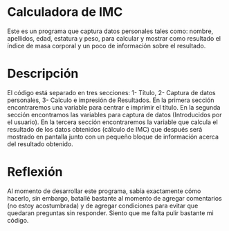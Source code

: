 # Calculadora de IMC
Este es un programa que captura datos personales tales como: nombre, apellidos, edad, estatura y 
peso, para calcular y mostrar como resultado el índice de masa corporal  y un poco de información sobre el resultado.

# Descripción
El código está separado en tres secciones: 1- Título, 2- Captura de datos personales, 3- Calculo e impresión de Resultados.
En la primera sección encontraremos una variable para centrar e imprimir el título.
En la segunda sección  encontramos las variables para captura de datos (Introducidos por el usuario).
En la tercera sección encontraremos la variable que calcula el resultado de los datos obtenidos (cálculo de IMC)
que después será mostrado en pantalla junto con un pequeño bloque de información acerca del resultado obtenido.

# Reflexión
Al momento de desarrollar este programa, sabía exactamente cómo hacerlo, sin embargo, batallé bastante al momento de 
agregar comentarios (no estoy acostumbrada) y de agregar condiciones para evitar que quedaran preguntas sin responder.
Siento que me falta pulir bastante mi código.
